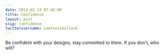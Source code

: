 ```yaml
---
date: 2013-02-13 07:42:00
title: Confidence
layout: post
slug: confidence
twitterusername: iamlouisbullock 
---
```

Be confident with your designs, stay committed to them. If you don't, who will?

